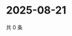 # 2025-08-21

共 0 条

<!-- BEGIN ZHIHUQUESTIONS -->
<!-- 最后更新时间 Thu Aug 21 2025 12:14:46 GMT+0800 (China Standard Time) -->

<!-- END ZHIHUQUESTIONS -->
